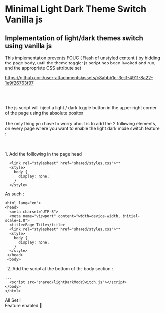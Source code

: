 # Minimal Light Dark Theme Switch Vanilla js
## Implementation of light/dark themes switch using vanilla js

This implementation prevents FOUC ( Flash of unstyled content ) by hidding the page body, until the theme toggler js script has been invoked and run, and the appropriate CSS attribute set


https://github.com/user-attachments/assets/c8abbb1c-3ea1-4911-8a22-1e9f26763f97

<br>
<br>

The js script will inject a light / dark toggle button in the upper right corner of the page using the absolute positon
<br>
<br>
The only thing you have to worry about is to add the 2 following elements, on every page where you want to enable the light dark mode switch feature :

<br>
<br>
1. Add the folllowing in the page head:

```
  <link rel="stylesheet" href="shared/styles.css">**
  <style>
    body {
      display: none;
    }
  </style>
```

As such : 

```<!DOCTYPE html> 
<html lang="en">
<head>
  <meta charset="UTF-8">
  <meta name="viewport" content="width=device-width, initial-scale=1.0">
  <title>Page Title</title>
  <link rel="stylesheet" href="shared/styles.css">**
  <style>
    body {
      display: none;
    }
  </style>
 </head>
 <body>
```


2. Add the script at the bottom of the body section  :

```
... 
  <script src="shared/lightDarkModeSwitch.js"></script>
</body>
</html>
```


All Set !
<br>
Feature enabled  🍾

